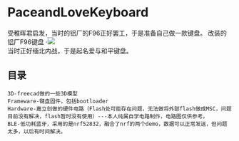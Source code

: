 # PaceandLoveKeyboard
受稚晖君启发，当时的铝厂的F96正好罢工，于是准备自己做一款键盘。
改装的铝厂F96键盘
·![](https://github.com/Marspacecraft/paceandlovekeyboard/image/1.jpeg)    
当时正好缅北内战，于是起名爱与和平键盘。
## 目录
    3D-freecad做的一些3D模型
    Frameware-键盘固件，包括bootloader
    Hardware-嘉立创做的硬件电路（Flash处可能存在问题，无法做将外部flash做成MSC，问题目前没有解决，flash暂时没有使用）---本人纯属自学电路制作，电路图仅供参考。
    BLE-低功耗蓝牙，采用的是nrf52832，融合了nrf的两个demo，数据可以正常发送，但问题太多，以后有时间解决。
